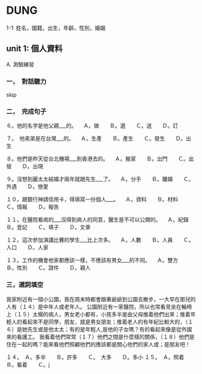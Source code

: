 # DUNG

1-1: 姓名，國籍，出生，年齡，性別，婚姻
## unit 1: 個人資料

A. 測驗練習

### 一，　對話聽力
skip
### 二，　完成句子

６。他的名字是他父親___的。
　Ａ。做　　Ｂ。選　　Ｃ。送　　Ｄ。訂

７。　他弟弟是在台灣___的。
　Ａ。生產　　Ｂ。產生　　Ｃ。發生　　Ｄ。出生

８。他們是昨天從台北機場___到香港去的。
　Ａ。搬家　　Ｂ。出門　　Ｃ。出發　　Ｄ。出現

９。沒想到麗太太結婚才兩年就跟先生___了。
　Ａ。分手　　Ｂ。離婚　　Ｃ。外遇　　Ｄ。戀愛　

１０。跟銀行神請信用卡，得填寫一份個人___。
　Ａ。資料　　Ｂ。材料　　Ｃ。情報　　Ｄ。報告

１１。在醫院看病的___沒得到病人的同意，醫生是不可以公開的。
　Ａ。紀錄　　Ｂ。登記　　Ｃ。填子　　Ｄ。文章

１２。這次參加演講比賽的學生___比上次多。
　Ａ。人數　　Ｂ。人員　　Ｃ。人口　　Ｄ。人家

１３。工作的機會他家都應該一樣，不應該有男女___的不同。
　Ａ。雙方　　Ｂ。性別　　Ｃ。證件　　Ｄ。親人


### 三，選詞填空
我家附近有一個小公園，我在周末時都會跟著爺爺到公園去散步，一大早在那兒的人有（１４）是中年人或老年人。
公園附近有一家醫院，所以也常看見坐在輪椅上（１５）太楊的病人，男女老小都有，小孩多半是由父母推着他們出來；推着年輕人的看起來不是同學，朋友，就是男女朋友；推着老人的有年紀比較大的，（１６）是她先生或是他太太；有的是年輕人,是他的子女嗎？有的看起來像是從外國來的看護工。
我看着他們常常（１７）他們之間是什麼樣的關係，（１８）他們是住在一起的嗎？能來看他們照顧他們的應該都是關心他們的家人或；是朋友吧！

１４。　Ａ。多半　　Ｂ。許多　　Ｃ。　大多　　Ｄ。多小
１５。　Ａ。照着　　Ｂ。看着　　Ｃ。j
